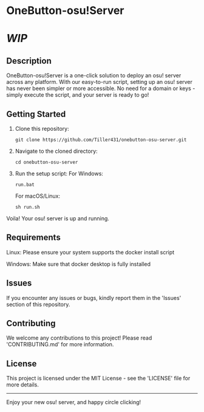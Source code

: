 # OneButton-osu!Server
# ***WIP***
## Description
OneButton-osu!Server is a one-click solution to deploy an osu! server across any platform. With our easy-to-run script, setting up an osu! server has never been simpler or more accessible. No need for a domain or keys - simply execute the script, and your server is ready to go!

## Getting Started
1. Clone this repository:
   ```
   git clone https://github.com/Tiller431/onebutton-osu-server.git
   ```
2. Navigate to the cloned directory:
   ```
   cd onebutton-osu-server
   ```
3. Run the setup script:
   For Windows:
   ```
   run.bat
   ```
   For macOS/Linux:
   ```
   sh run.sh
   ```
Voila! Your osu! server is up and running.

## Requirements
Linux: Please ensure your system supports the docker install script

Windows: Make sure that docker desktop is fully installed


## Issues
If you encounter any issues or bugs, kindly report them in the 'Issues' section of this repository.

## Contributing
We welcome any contributions to this project! Please read 'CONTRIBUTING.md' for more information.

## License
This project is licensed under the MIT License - see the 'LICENSE' file for more details.

---

Enjoy your new osu! server, and happy circle clicking!
